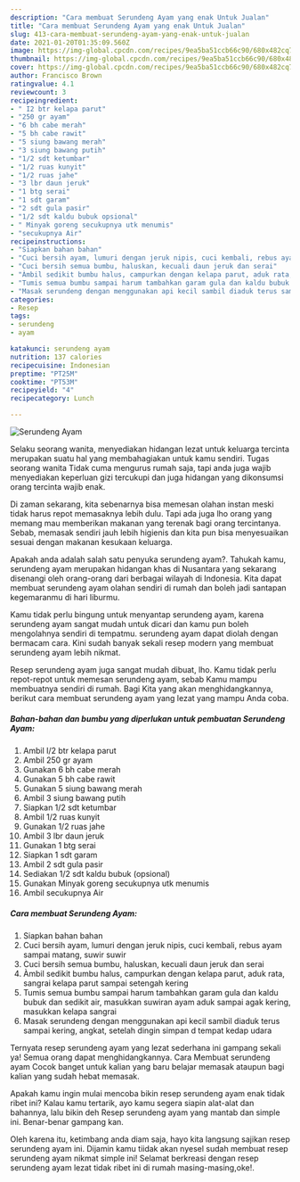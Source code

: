 ```yaml
---
description: "Cara membuat Serundeng Ayam yang enak Untuk Jualan"
title: "Cara membuat Serundeng Ayam yang enak Untuk Jualan"
slug: 413-cara-membuat-serundeng-ayam-yang-enak-untuk-jualan
date: 2021-01-20T01:35:09.560Z
image: https://img-global.cpcdn.com/recipes/9ea5ba51ccb66c90/680x482cq70/serundeng-ayam-foto-resep-utama.jpg
thumbnail: https://img-global.cpcdn.com/recipes/9ea5ba51ccb66c90/680x482cq70/serundeng-ayam-foto-resep-utama.jpg
cover: https://img-global.cpcdn.com/recipes/9ea5ba51ccb66c90/680x482cq70/serundeng-ayam-foto-resep-utama.jpg
author: Francisco Brown
ratingvalue: 4.1
reviewcount: 3
recipeingredient:
- " I2 btr kelapa parut"
- "250 gr ayam"
- "6 bh cabe merah"
- "5 bh cabe rawit"
- "5 siung bawang merah"
- "3 siung bawang putih"
- "1/2 sdt ketumbar"
- "1/2 ruas kunyit"
- "1/2 ruas jahe"
- "3 lbr daun jeruk"
- "1 btg serai"
- "1 sdt garam"
- "2 sdt gula pasir"
- "1/2 sdt kaldu bubuk opsional"
- " Minyak goreng secukupnya utk menumis"
- "secukupnya Air"
recipeinstructions:
- "Siapkan bahan bahan"
- "Cuci bersih ayam, lumuri dengan jeruk nipis, cuci kembali, rebus ayam sampai matang, suwir suwir"
- "Cuci bersih semua bumbu, haluskan, kecuali daun jeruk dan serai"
- "Àmbil sedikit bumbu halus, campurkan dengan kelapa parut, aduk rata, sangrai kelapa parut sampai setengah kering"
- "Tumis semua bumbu sampai harum tambahkan garam gula dan kaldu bubuk dan sedikit air, masukkan suwiran ayam aduk sampai agak kering, masukkan kelapa sangrai"
- "Masak serundeng dengan menggunakan api kecil sambil diaduk terus sampai kering, angkat, setelah dingin simpan d tempat kedap udara"
categories:
- Resep
tags:
- serundeng
- ayam

katakunci: serundeng ayam 
nutrition: 137 calories
recipecuisine: Indonesian
preptime: "PT25M"
cooktime: "PT53M"
recipeyield: "4"
recipecategory: Lunch

---
```



![Serundeng Ayam](https://img-global.cpcdn.com/recipes/9ea5ba51ccb66c90/680x482cq70/serundeng-ayam-foto-resep-utama.jpg)

Selaku seorang wanita, menyediakan hidangan lezat untuk keluarga tercinta merupakan suatu hal yang membahagiakan untuk kamu sendiri. Tugas seorang  wanita Tidak cuma mengurus rumah saja, tapi anda juga wajib menyediakan keperluan gizi tercukupi dan juga hidangan yang dikonsumsi orang tercinta wajib enak.

Di zaman  sekarang, kita sebenarnya bisa memesan olahan instan meski tidak harus repot memasaknya lebih dulu. Tapi ada juga lho orang yang memang mau memberikan makanan yang terenak bagi orang tercintanya. Sebab, memasak sendiri jauh lebih higienis dan kita pun bisa menyesuaikan sesuai dengan makanan kesukaan keluarga. 



Apakah anda adalah salah satu penyuka serundeng ayam?. Tahukah kamu, serundeng ayam merupakan hidangan khas di Nusantara yang sekarang disenangi oleh orang-orang dari berbagai wilayah di Indonesia. Kita dapat membuat serundeng ayam olahan sendiri di rumah dan boleh jadi santapan kegemaranmu di hari liburmu.

Kamu tidak perlu bingung untuk menyantap serundeng ayam, karena serundeng ayam sangat mudah untuk dicari dan kamu pun boleh mengolahnya sendiri di tempatmu. serundeng ayam dapat diolah dengan bermacam cara. Kini sudah banyak sekali resep modern yang membuat serundeng ayam lebih nikmat.

Resep serundeng ayam juga sangat mudah dibuat, lho. Kamu tidak perlu repot-repot untuk memesan serundeng ayam, sebab Kamu mampu membuatnya sendiri di rumah. Bagi Kita yang akan menghidangkannya, berikut cara membuat serundeng ayam yang lezat yang mampu Anda coba.

<!--inarticleads1-->

##### Bahan-bahan dan bumbu yang diperlukan untuk pembuatan Serundeng Ayam:

1. Ambil  I/2 btr kelapa parut
1. Ambil 250 gr ayam
1. Gunakan 6 bh cabe merah
1. Gunakan 5 bh cabe rawit
1. Gunakan 5 siung bawang merah
1. Ambil 3 siung bawang putih
1. Siapkan 1/2 sdt ketumbar
1. Ambil 1/2 ruas kunyit
1. Gunakan 1/2 ruas jahe
1. Ambil 3 lbr daun jeruk
1. Gunakan 1 btg serai
1. Siapkan 1 sdt garam
1. Ambil 2 sdt gula pasir
1. Sediakan 1/2 sdt kaldu bubuk (opsional)
1. Gunakan  Minyak goreng secukupnya utk menumis
1. Ambil secukupnya Air




<!--inarticleads2-->

##### Cara membuat Serundeng Ayam:

1. Siapkan bahan bahan
1. Cuci bersih ayam, lumuri dengan jeruk nipis, cuci kembali, rebus ayam sampai matang, suwir suwir
1. Cuci bersih semua bumbu, haluskan, kecuali daun jeruk dan serai
1. Àmbil sedikit bumbu halus, campurkan dengan kelapa parut, aduk rata, sangrai kelapa parut sampai setengah kering
1. Tumis semua bumbu sampai harum tambahkan garam gula dan kaldu bubuk dan sedikit air, masukkan suwiran ayam aduk sampai agak kering, masukkan kelapa sangrai
1. Masak serundeng dengan menggunakan api kecil sambil diaduk terus sampai kering, angkat, setelah dingin simpan d tempat kedap udara




Ternyata resep serundeng ayam yang lezat sederhana ini gampang sekali ya! Semua orang dapat menghidangkannya. Cara Membuat serundeng ayam Cocok banget untuk kalian yang baru belajar memasak ataupun bagi kalian yang sudah hebat memasak.

Apakah kamu ingin mulai mencoba bikin resep serundeng ayam enak tidak ribet ini? Kalau kamu tertarik, ayo kamu segera siapin alat-alat dan bahannya, lalu bikin deh Resep serundeng ayam yang mantab dan simple ini. Benar-benar gampang kan. 

Oleh karena itu, ketimbang anda diam saja, hayo kita langsung sajikan resep serundeng ayam ini. Dijamin kamu tiidak akan nyesel sudah membuat resep serundeng ayam nikmat simple ini! Selamat berkreasi dengan resep serundeng ayam lezat tidak ribet ini di rumah masing-masing,oke!.

